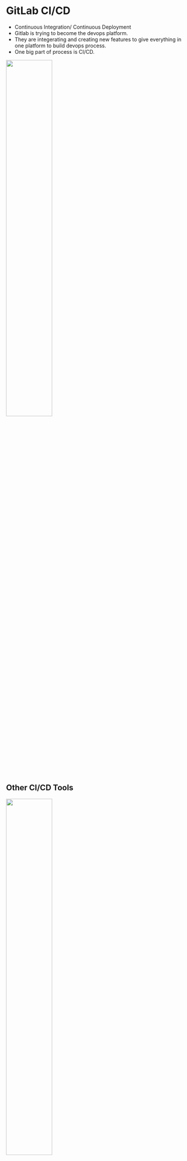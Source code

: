 # GitLab CI/CD
* Continuous Integration/ Continuous Deployment
* Gitlab is trying to become the devops platform. 
* They are integerating and creating new features to give everything in one platform to build devops process.
* One big part of process is CI/CD.

<img src="https://github.com/user-attachments/assets/c446bb77-3672-45a0-83ff-e4a5705fcc81" style="width: 50%;" />

## Other CI/CD Tools

<img src="https://github.com/user-attachments/assets/65696fbc-e63a-4b94-8c38-3a043c6acc69" style="width: 50%;" />


## GitLab CI/CD Architecture
* Gitlab instance or Gitlab server: It host application codes and pipeline
* Gitlab runners: They are executing the pipelines. They are connected to Gitlab servers.
 * It could run pipeline on OS or docker 

## Demo Python Application
1. Test the code in local
``` make test ```

2. Create CI/CD pipeline code in YAML format
  * .gitlab-ci.yml file name
  * By creating the file and commit the code, gitlab start to run it

<img src="https://github.com/user-attachments/assets/4fddb94d-b5a0-4063-acad-cd596143099b" style="width: 50%;" />

```
variables: 
  IMAGE_NAME: nanajanashia/demo-app
  IMAGE_TAG: python-app-1.0

stages: > sequence of running jobs
  - test
  - build
  - deploy

run_tests: > name of job
  stage: test
  image: python:3.9-slim-buster > gitlab runner
  before_script: > run the command before running scripts
    - apt-get update && apt-get install make > The python code needs python, pip (to install libraries) and make (to run). The python image misses make. Hence we should install it.
  script: > list of commands should be run 
    - make test


build_image:
  stage: build
  image: docker:20.10.16
  services:
    - docker:20.10.16-dind
  variables:
    DOCKER_TLS_CERTDIR: "/certs"
  before_script:
    - docker login -u $REGISTRY_USER -p $REGISTRY_PASS > login to dockerhub(private repository) > define variable in gitlab>settings> CI/CD>variables : these variables are availabe in pipeline code
  script:
    - docker build -t $IMAGE_NAME:$IMAGE_TAG . > build docker image by using DOCKERFILE which exist in root of gitlab > IMAGE_NAME=repository location+image name>e.g. hub.docker.com/nanajanashia/demo-app > dockerhub is default
    - docker push $IMAGE_NAME:$IMAGE_TAG


deploy:
  stage: deploy
  before_script:
    - chmod 400 $SSH_KEY
  script:
    - ssh -o StrictHostKeyChecking=no -i $SSH_KEY root@161.35.223.117 "
        docker login -u $REGISTRY_USER -p $REGISTRY_PASS &&
        docker ps -aq | xargs docker stop | xargs docker rm &&
        docker run -d -p 5000:5000 $IMAGE_NAME:$IMAGE_TAG"

```

* In gitlab>Ci/CD>Jobs, the logs can be checked.





4. In pipeline three command have to be available: make 
